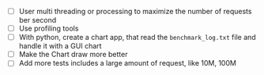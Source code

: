 - [ ] User multi threading or processing to maximize the number of requests ber second
- [ ] Use profiling tools
- [ ] With python, create a chart app, that read the `benchmark_log.txt` file and handle it with a GUI chart
- [ ] Make the Chart draw more better
- [ ] Add more tests includes a large amount of request, like 10M, 100M
